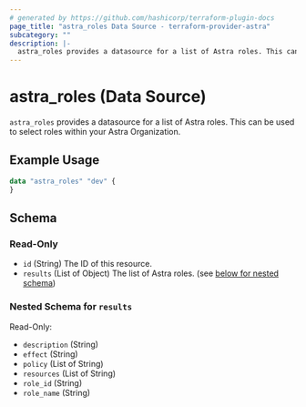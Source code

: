 ```yaml
---
# generated by https://github.com/hashicorp/terraform-plugin-docs
page_title: "astra_roles Data Source - terraform-provider-astra"
subcategory: ""
description: |-
  astra_roles provides a datasource for a list of Astra roles. This can be used to select roles within your Astra Organization.
---
```


# astra_roles (Data Source)

`astra_roles` provides a datasource for a list of Astra roles. This can be used to select roles within your Astra Organization.

## Example Usage

```terraform
data "astra_roles" "dev" {
}
```

<!-- schema generated by tfplugindocs -->
## Schema

### Read-Only

- `id` (String) The ID of this resource.
- `results` (List of Object) The list of Astra roles. (see [below for nested schema](#nestedatt--results))

<a id="nestedatt--results"></a>
### Nested Schema for `results`

Read-Only:

- `description` (String)
- `effect` (String)
- `policy` (List of String)
- `resources` (List of String)
- `role_id` (String)
- `role_name` (String)
